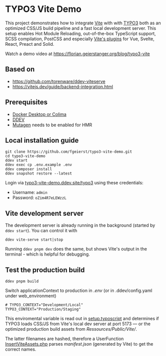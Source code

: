 # TYPO3 Vite Demo

This project demonstrates how to integrate [Vite](https://vitejs.dev/) with with [TYPO3](https://github.com/TYPO3/typo3) both as an optimized CSS/JS build pipeline and a fast local development server. This setup enables Hot Module Reloading, out-of-the-box TypeScript support, SCSS compilation, PostCSS and especially [Vite's plugins](https://github.com/vitejs/awesome-vite#plugins) for Vue, Svelte, React, Preact and Solid.

Watch a demo video at https://florian.geierstanger.org/blog/typo3-vite
  

## Based on

- https://github.com/torenware/ddev-viteserve
- https://vitejs.dev/guide/backend-integration.html


## Prerequisites

- [Docker Desktop or Colima](https://ddev.readthedocs.io/en/latest/users/install/docker-installation/)
- [DDEV](https://ddev.readthedocs.io/en/latest/)
- [Mutagen](https://ddev.readthedocs.io/en/latest/users/install/performance/#mutagen) needs to be enabled for HMR


## Local installation guide

	git clone https://github.com/fgeierst/typo3-vite-demo.git
	cd typo3-vite-demo
	ddev start
	ddev exec cp .env.example .env
	ddev composer install
	ddev snapshot restore --latest
	
Login via [typo3-vite-demo.ddev.site/typo3](https://typo3-vite-demo.ddev.site/typo3) using these credentials:

- Username: `admin`
- Password: `oZim4R7eLEWzzL`


## Vite development server 

The development server is already running in the background (started by `ddev start`). You can control it with

	ddev vite-serve start|stop

Running `ddev pnpm dev` does the same, but shows Vite's output in the terminal - which is helpful for debugging.


## Test the production build

	ddev pnpm build

Switch applicationContext to production in _.env_ (or in .ddev/config.yaml under web_environment)

	# TYPO3_CONTEXT="Development/Local"
	TYPO3_CONTEXT="Production/Staging"

This enviromental variable is read out in  [setup.typoscript](https://github.com/fgeierst/typo3-vite-demo/blob/master/packages/typo3_vite_demo/Configuration/TypoScript/setup.typoscript#L177) and determines if TYPO3 loads CSS/JS from Vite's local dev server at port 5173 — or the optimized production build assets from _Ressources/Public/Vite/_. 

The latter filenames are hashed, therefore a UserFunction [InsertViteAssets.php](https://github.com/fgeierst/typo3-vite-demo/blob/3ad1dfef12eeee76e5bd646ea1b72b7705304a30/packages/typo3_vite_demo/Classes/UserFunctions/InsertViteAssets.php) parses _manifest.json_ (generated by Vite) to get the correct names.
